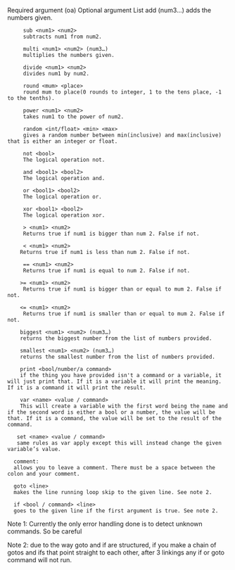 <ra> Required argument
    (oa) Optional argument
    List
         add <num1> <num2> (num3…)
         adds the numbers given.

         sub <num1> <num2>
         subtracts num1 from num2.
         
         multi <num1> <num2> (num3…)
         multiplies the numbers given.

         divide <num1> <num2>
         divides num1 by num2.

         round <mum> <place>
         round mum to place(0 rounds to integer, 1 to the tens place, -1 to the tenths).

         power <num1> <num2>
         takes num1 to the power of num2.

         random <int/float> <min> <max>
         gives a random number between min(inclusive) and max(inclusive) that is either an integer or float.

         not <bool>
         The logical operation not.

         and <bool1> <bool2>
         The logical operation and.

         or <bool1> <bool2>
         The logical operation or.

         xor <bool1> <bool2>
         The logical operation xor.

         > <num1> <num2>
         Returns true if num1 is bigger than num 2. False if not.

         < <num1> <num2>
        Returns true if num1 is less than num 2. False if not.

         == <num1> <num2>
         Returns true if num1 is equal to num 2. False if not.

        >= <num1> <num2>
         Returns true if num1 is bigger than or equal to mum 2. False if not.

        <= <num1> <num2>
         Returns true if num1 is smaller than or equal to mum 2. False if not.

        biggest <num1> <num2> (num3…)
        returns the biggest number from the list of numbers provided.

        smallest <num1> <num2> (num3…)
        returns the smallest number from the list of numbers provided.

        print <bool/number/a command>
        if the thing you have provided isn't a command or a variable, it will just print that. If it is a variable it will print the meaning. If it is a command it will print the result.

        var <name> <value / command>
        This will create a variable with the first word being the name and if the second word is either a bool or a number, the value will be that. If it is a command, the value will be set to the result of the command.

       set <name> <value / command>
       same rules as var apply except this will instead change the given variable’s value.

      comment:
      allows you to leave a comment. There must be a space between the colon and your comment.

      goto <line>
      makes the line running loop skip to the given line. See note 2.

      if <bool / command> <line>
      goes to the given line if the first argument is true. See note 2.




Note 1: Currently the only error handling done is to detect unknown commands. So be careful 

Note 2: due to the way goto and if are structured, if you make a chain of gotos and ifs that point straight to each other, after 3 linkings any if or goto command will not run.
